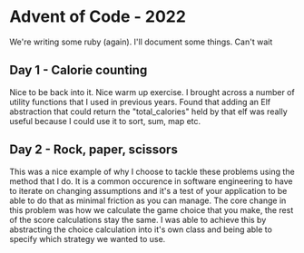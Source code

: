 # Advent of Code - 2022

We're writing some ruby (again). I'll document some things. Can't wait

## Day 1 - Calorie counting
Nice to be back into it. Nice warm up exercise. I brought across a number of utility functions that I used in previous years. Found that adding an Elf abstraction that could return the "total_calories" held by that elf was really useful because I could use it to sort, sum, map etc.

## Day 2 - Rock, paper, scissors
This was a nice example of why I choose to tackle these problems using the method that I do. It is a common occurence in software engineering to have to iterate on changing assumptions and it's a test of your application to be able to do that as minimal friction as you can manage.
The core change in this problem was how we calculate the game choice that you make, the rest of the score calculations stay the same. I was able to achieve this by abstracting the choice calculation into it's own class and being able to specify which strategy we wanted to use.